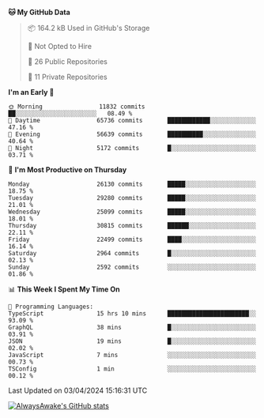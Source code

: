 <!--START_SECTION:waka-->
**🐱 My GitHub Data** 

> 📦 164.2 kB Used in GitHub's Storage 
 > 
> 🚫 Not Opted to Hire
 > 
> 📜 26 Public Repositories 
 > 
> 🔑 11 Private Repositories 
 > 
**I'm an Early 🐤** 

```text
🌞 Morning                11832 commits       ██░░░░░░░░░░░░░░░░░░░░░░░   08.49 % 
🌆 Daytime                65736 commits       ████████████░░░░░░░░░░░░░   47.16 % 
🌃 Evening                56639 commits       ██████████░░░░░░░░░░░░░░░   40.64 % 
🌙 Night                  5172 commits        █░░░░░░░░░░░░░░░░░░░░░░░░   03.71 % 
```
📅 **I'm Most Productive on Thursday** 

```text
Monday                   26130 commits       █████░░░░░░░░░░░░░░░░░░░░   18.75 % 
Tuesday                  29280 commits       █████░░░░░░░░░░░░░░░░░░░░   21.01 % 
Wednesday                25099 commits       █████░░░░░░░░░░░░░░░░░░░░   18.01 % 
Thursday                 30815 commits       ██████░░░░░░░░░░░░░░░░░░░   22.11 % 
Friday                   22499 commits       ████░░░░░░░░░░░░░░░░░░░░░   16.14 % 
Saturday                 2964 commits        █░░░░░░░░░░░░░░░░░░░░░░░░   02.13 % 
Sunday                   2592 commits        ░░░░░░░░░░░░░░░░░░░░░░░░░   01.86 % 
```


📊 **This Week I Spent My Time On** 

```text
💬 Programming Languages: 
TypeScript               15 hrs 10 mins      ███████████████████████░░   93.09 % 
GraphQL                  38 mins             █░░░░░░░░░░░░░░░░░░░░░░░░   03.91 % 
JSON                     19 mins             █░░░░░░░░░░░░░░░░░░░░░░░░   02.02 % 
JavaScript               7 mins              ░░░░░░░░░░░░░░░░░░░░░░░░░   00.73 % 
TSConfig                 1 min               ░░░░░░░░░░░░░░░░░░░░░░░░░   00.12 % 
```


 Last Updated on 03/04/2024 15:16:31 UTC
<!--END_SECTION:waka-->

[![AlwaysAwake's GitHub stats](https://github-readme-stats.vercel.app/api?username=AlwaysAwake&show_icons=true&theme=github_dark&count_private=true)](https://github.com/AlwaysAwake/AlwaysAwake)
